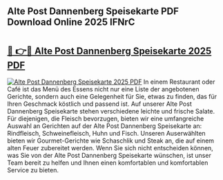 ## Alte Post Dannenberg Speisekarte PDF Download Online 2025 lFNrC

# <h2><a href="http://gcdlud3.nevu.top/?p=Alte+Post+Dannenberg+Speisekarte">🔗 👉🔴 Alte Post Dannenberg Speisekarte 2025 PDF</a></h2>

[![Alte Post Dannenberg Speisekarte 2025 PDF](https://i.imgur.com/dBaPXMq.png)](http://gcdlud3.nevu.top/?p=Alte+Post+Dannenberg+Speisekarte)
In einem Restaurant oder Café ist das Menü des Essens nicht nur eine Liste der angebotenen Gerichte, sondern auch eine Gelegenheit für Sie, etwas zu finden, das für Ihren Geschmack köstlich und passend ist. Auf unserer Alte Post Dannenberg Speisekarte stehen verschiedene leichte und frische Salate. Für diejenigen, die Fleisch bevorzugen, bieten wir eine umfangreiche Auswahl an Gerichten auf der Alte Post Dannenberg Speisekarte an: Rindfleisch, Schweinefleisch, Huhn und Fisch. Unseren Auserwählten bieten wir Gourmet-Gerichte wie Schaschlik und Steak an, die auf einem alten Feuer zubereitet werden. Wenn Sie sich nicht entscheiden können, was Sie von der Alte Post Dannenberg Speisekarte wünschen, ist unser Team bereit zu helfen und Ihnen einen komfortablen und komfortablen Service zu bieten.
